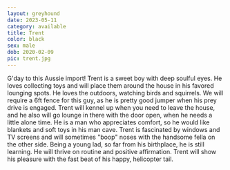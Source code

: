 ```yaml
---
layout: greyhound
date: 2023-05-11
category: available
title: Trent
color: black
sex: male
dob: 2020-02-09
pic: trent.jpg
---
```

G'day to this Aussie import! Trent is a sweet boy with deep soulful eyes. He loves collecting toys and will place them around the house in his favored lounging spots. He loves the outdoors, watching birds and squirrels. We will require a 6ft fence for this guy, as he is pretty good jumper when his prey drive is engaged. Trent will kennel up when you need to leave the house, and he also will go lounge in there with the door open, when he needs a little alone time. He is a man who appreciates comfort, so he would like blankets and soft toys in his man cave. Trent is fascinated by windows and TV screens and will sometimes "boop" noses with the handsome fella on the other side. Being a young lad, so far from his birthplace, he is still learning. He will thrive on routine and positive affirmation. Trent will show his pleasure with the fast beat of his happy, helicopter tail. 
